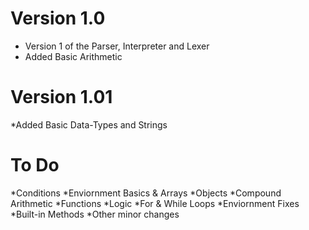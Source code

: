 # Version 1.0
* Version 1 of the Parser, Interpreter and Lexer
* Added Basic Arithmetic

# Version 1.01
*Added Basic Data-Types and Strings

# To Do
*Conditions
*Enviornment Basics & Arrays
*Objects
*Compound Arithmetic
*Functions
*Logic
*For & While Loops
*Enviornment Fixes 
*Built-in Methods
*Other minor changes
